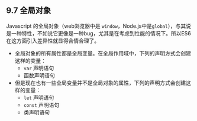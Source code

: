 ## 9.7 全局对象

Javascript 的全局对象（web浏览器中是 `window`，Node.js中是`global`），与其说是一种特性，不如说它更像是一种bug，尤其是在考虑到性能的情况下。所以ES6在这方面引入差异性就显得合情合理了。

* 全局对象的所有属性都是全局变量。在全局作用域中，下列的声明方式会创建这样的变量：
	* `var` 声明语句
	* 函数声明语句
* 但是现在也有一些全局变量并不是全局对象的属性，下列的声明方式会创建这样的变量：
	* `let` 声明语句
	* `const` 声明语句
	* 类声明语句


